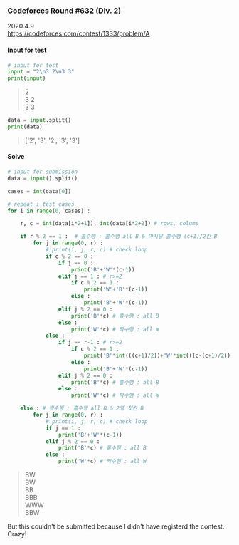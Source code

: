 ### Codeforces Round #632 (Div. 2)
2020.4.9  
https://codeforces.com/contest/1333/problem/A


#### Input for test

```python
# input for test
input = "2\n3 2\n3 3"
print(input)
```
> 2  
> 3 2  
> 3 3

```python
data = input.split()
print(data)
```
> ['2', '3', '2', '3', '3']


#### Solve

```python
# input for submission
data = input().split()

cases = int(data[0])

# repeat i test cases
for i in range(0, cases) :

    r, c = int(data[i*2+1]), int(data[i*2+2]) # rows, colums

    if r % 2 == 1 :  # 홀수행 : 홀수행 all B & 마지말 홀수행 (c+1)/2칸 B
        for j in range(0, r) :
            # print(i, j, r, c) # check loop
            if c % 2 == 0 :
                if j == 0 :
                    print('B'+'W'*(c-1))
                elif j == 1 : # r>=2
                    if c % 2 == 1 :
                        print('W'+'B'*(c-1))
                    else :
                        print('B'+'W'*(c-1))
                elif j % 2 == 0 :
                    print('B'*c) # 홀수행 : all B
                else :
                    print('W'*c) # 짝수행 : all W
            else :
                if j == r-1 : # r>=2
                    if c % 2 == 1 :
                        print('B'*int(((c+1)/2))+'W'*int(((c-(c+1)/2))))
                    else :
                        print('B'+'W'*(c-1))
                elif j % 2 == 0 :
                    print('B'*c) # 홀수행 : all B
                else :
                    print('W'*c) # 짝수행 : all W

    else : # 짝수행 : 홀수행 all B & 2행 첫칸 B
        for j in range(0, r) :
            # print(i, j, r, c) # check loop
            if j == 1 :
                print('B'+'W'*(c-1))
            elif j % 2 == 0 :
                print('B'*c) # 홀수행 : all B
            else :
                print('W'*c) # 짝수행 : all W
```
> BW  
> BW  
> BB  
> BBB  
> WWW  
> BBW

But this couldn't be submitted because I didn't have registerd the contest. Crazy!

